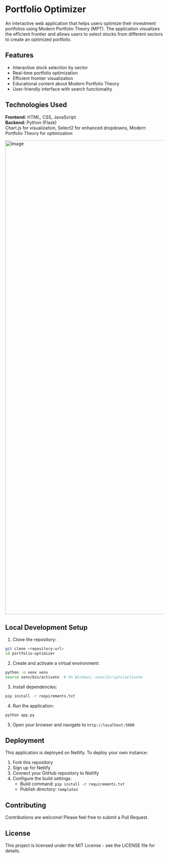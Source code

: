 # Portfolio Optimizer

An interactive web application that helps users optimize their investment portfolios using Modern Portfolio Theory (MPT). The application visualizes the efficient frontier and allows users to select stocks from different sectors to create an optimized portfolio.

## Features

- Interactive stock selection by sector
- Real-time portfolio optimization
- Efficient frontier visualization
- Educational content about Modern Portfolio Theory
- User-friendly interface with search functionality

## Technologies Used

**Frontend:** HTML, CSS, JavaScript
<br>
**Backend:** Python (Flask)
<br>
Chart.js for visualization,
Select2 for enhanced dropdowns,
Modern Portfolio Theory for optimization

<img width="1501" alt="Image" src="https://github.com/user-attachments/assets/b1b38f39-7b4b-4e96-b562-e4289beac53e" />

## Local Development Setup

1. Clone the repository:
```bash
git clone <repository-url>
cd portfolio-optimizer
```

2. Create and activate a virtual environment:
```bash
python -m venv venv
source venv/bin/activate  # On Windows: venv\Scripts\activate
```

3. Install dependencies:
```bash
pip install -r requirements.txt
```

4. Run the application:
```bash
python app.py
```

5. Open your browser and navigate to `http://localhost:5000`

## Deployment

This application is deployed on Netlify. To deploy your own instance:

1. Fork this repository
2. Sign up for Netlify
3. Connect your GitHub repository to Netlify
4. Configure the build settings:
   - Build command: `pip install -r requirements.txt`
   - Publish directory: `templates`

## Contributing

Contributions are welcome! Please feel free to submit a Pull Request.

## License

This project is licensed under the MIT License - see the LICENSE file for details. 
